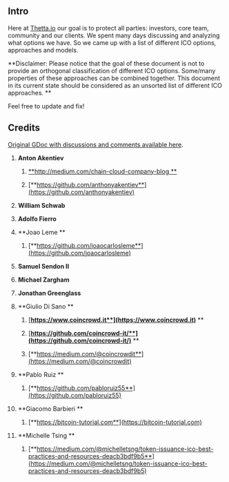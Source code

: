 ## Intro

Here at [Thetta.io](https://web.thetta.io) our goal is to protect all parties: investors, core team, community and our clients. We spent many days discussing and analyzing what options we have. So we came up with a list of different ICO options, approaches and models.

**Disclaimer: Please notice that the goal of these document is not to provide an orthogonal classification of different ICO options. Some/many properties of these approaches can be combined together. This document in its current state should be considered as an unsorted list of different ICO approaches. **

Feel free to update and fix!

## **Credits**

[Original GDoc with discussions and comments available here](https://docs.google.com/document/d/1hnMjwaaYUZGch-rprvAtqay9e_ivePCpezBY5ywrrKE/edit?disco=AAAABo33K3I&ts=5a6b63ce).



1. **Anton Akentiev**

   1. [**http://medium.com/chain-cloud-company-blog            **](http://medium.com/chain-cloud-company-blog)

   2. [**https://github.com/anthonyakentiev**](https://github.com/anthonyakentiev)

2. **William Schwab**

3. **Adolfo Fierro**

4. **Joao Leme            **

   1. [**https://github.com/joaocarlosleme**](https://github.com/joaocarlosleme)

5. **Samuel Sendon II**

6. **Michael Zargham**

7. **Jonathan Greenglass**

8. **Giulio Di Sano            **

   1. [**https://www.coincrowd.it**](https://www.coincrowd.it)**            **

   2. [**https://github.com/coincrowd-it/**](https://github.com/coincrowd-it/)**            **

   3. [**https://medium.com/@coincrowdit**](https://medium.com/@coincrowdit)

9. **Pablo Ruiz            **

   1. [**https://github.com/pabloruiz55**](https://github.com/pabloruiz55)

10. **Giacomo Barbieri            **

    1. [**https://bitcoin-tutorial.com**](https://bitcoin-tutorial.com)

11. **Michelle Tsing            **

    1. [**https://medium.com/@michelletsng/token-issuance-ico-best-practices-and-resources-deacb3bdf9b5**](https://medium.com/@michelletsng/token-issuance-ico-best-practices-and-resources-deacb3bdf9b5)



